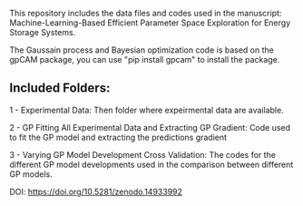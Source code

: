 This repository includes the data files and codes used in the manuscript: Machine-Learning-Based Efficient Parameter Space Exploration for Energy Storage Systems.

The Gaussain process and Bayesian optimization code is based on the gpCAM package, you can use "pip install gpcam" to install the package.

Included Folders: 
------------------
1 - Experimental Data: 
Then folder where expeirmental data are available.

2 - GP Fitting All Experimental Data and Extracting GP Gradient: 
Code used to fit the GP model and extracting the predictions gradient

3 - Varying GP Model Development Cross Validation:
The codes for the different GP model developments used in the comparison between different GP models.


DOI: https://doi.org/10.5281/zenodo.14933992 
